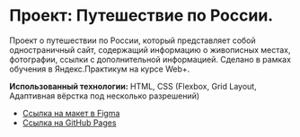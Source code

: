 # Проект: Путешествие по России.

Проект о путешествии по России, который представляет собой одностраничный сайт, содержащий информацию о живописных местах, фотографии, ссылки с дополнительной информацией.
Сделано в рамках обучения в Яндекс.Практикум на курсе Web+.

**Использованный технологии:**
HTML, CSS (Flexbox, Grid Layout, Адаптивная вёрстка под несколько разрешений)

* [Ссылка на макет в Figma](https://www.figma.com/file/5S2WSbEFL6awjVWJ0NWL8Q/Sprint-3_-Russia-_-desktop-mobile?node-id=28503%3A0)
* [Ссылка на GitHub Pages]()